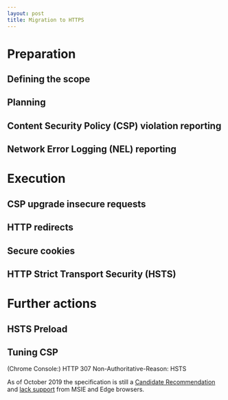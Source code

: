 ```yaml
---
layout: post
title: Migration to HTTPS
---
```




# Preparation

## Defining the scope

## Planning

## Content Security Policy (CSP) violation reporting

## Network Error Logging (NEL) reporting

# Execution

## CSP upgrade insecure requests

## HTTP redirects

## Secure cookies

## HTTP Strict Transport Security (HSTS)

# Further actions

## HSTS Preload

## Tuning CSP

(Chrome Console:)
HTTP 307
Non-Authoritative-Reason: HSTS

As of October 2019 the specification is still a [Candidate Recommendation](https://www.w3.org/TR/upgrade-insecure-requests/) and [lack support](https://developer.mozilla.org/en-US/docs/Web/HTTP/Headers/Content-Security-Policy/upgrade-insecure-requests#Browser_compatibility) from MSIE and Edge browsers.

